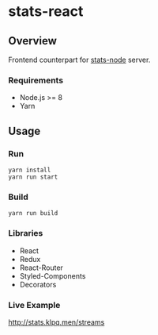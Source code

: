 # stats-react

## Overview
Frontend counterpart for [stats-node](https://github.com/rebelvg/stats-node) server.

### Requirements
- Node.js >= 8
- Yarn

## Usage

### Run
```
yarn install
yarn run start
```

### Build
`yarn run build`

### Libraries
- React
- Redux
- React-Router
- Styled-Components
- Decorators

### Live Example
http://stats.klpq.men/streams

